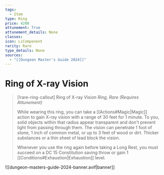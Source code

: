 ```yaml
---
tags:
  - Item
type: Ring
price: 4200
attunement: True
attunement_details: None
classes:
icon: LiComponent
rarity: Rare
type_details: None
sources: 
  - "[[Dungeon Master's Guide 2024]]"
---
```

# Ring of X-ray Vision
>[!rare-ring-callout] Ring of X-ray Vision
>_Ring, Rare (Requires Attunement)_
>
>While wearing this ring, you can take a [[Actions#Magic\|Magic]] action to gain X-ray vision with a range of 30 feet for 1 minute. To you, solid objects within that radius appear transparent and don't prevent light from passing through them. The vision can penetrate 1 foot of stone, 1 inch of common metal, or up to 3 feet of wood or dirt. Thicker substances or a thin sheet of lead block the vision.
>
>Whenever you use the ring again before taking a Long Rest, you must succeed on a DC 15 Constitution saving throw or gain 1 [[Conditions#Exhaustion\|Exhaustion]] level.
>


![[dungeon-masters-guide-2024-banner.avif|banner]]